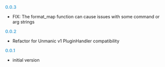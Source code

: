 
**<span style="color:#56adda">0.0.3</span>**
- FIX: The format_map function can cause issues with some command or arg strings

**<span style="color:#56adda">0.0.2</span>**
- Refactor for Unmanic v1 PluginHandler compatibility

**<span style="color:#56adda">0.0.1</span>**
- initial version
